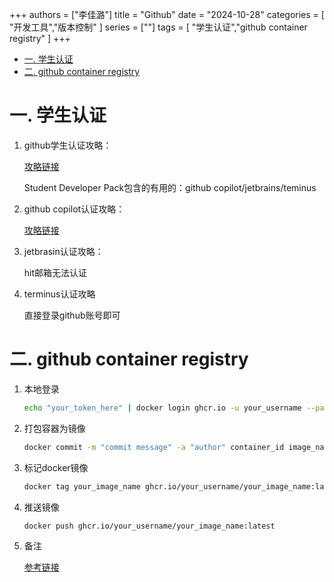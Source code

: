 +++
authors = ["李佳潞"]
title = "Github"
date = "2024-10-28"
categories = [
    "开发工具","版本控制"
]
series = [""]
tags = [
   "学生认证","github container registry"
]
+++

- [一. 学生认证](#一-学生认证)
- [二. github container registry](#二-github-container-registry)

# 一. 学生认证

1. github学生认证攻略：

    [攻略链接](https://www.xiaohongshu.com/explore/669251ef0000000025000ced?xsec_token=ABe1fy8cP3Zyl7BAJQ8WFe9p4AKWaTtcd7h_FI0EyBq3k=&xsec_source=pc_user&m_source=mengfanwetab)

    Student Developer Pack包含的有用的：github copilot/jetbrains/teminus


2. github copilot认证攻略：

    [攻略链接](https://www.xiaohongshu.com/explore/65d9412c000000000b023c34?xsec_token=ABM3dsrlfDQtTNYZ7iqRQF8iTWPGpCei8Q7mfw8ddTvuQ=&xsec_source=pc_user&m_source=mengfanwetab)

3. jetbrasin认证攻略：

    hit邮箱无法认证

4. terminus认证攻略

    直接登录github账号即可

# 二. github container registry

1. 本地登录
    ```bash
    echo "your_token_here" | docker login ghcr.io -u your_username --password-stdin #echo token | -u github的username
    ```
2. 打包容器为镜像
    ```bash
    docker commit -m "commit message" -a "author" container_id image_name # 将容器保存为镜像
    ```
3. 标记docker镜像
    ```bash
    docker tag your_image_name ghcr.io/your_username/your_image_name:latest
    ```

4. 推送镜像
    ```bash
    docker push ghcr.io/your_username/your_image_name:latest
    ```
5. 备注

    [参考链接](https://laomeinote.com/posts/push-docker-images-to-github-registry/)

